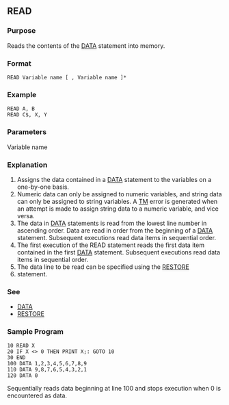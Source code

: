 ## READ

### Purpose

Reads the contents of the [DATA](DATA) statement into memory.

### Format

```basic
READ Variable name [ , Variable name ]*
```

### Example

```basic
READ A, B
READ C$, X, Y
```

### Parameters

Variable name

### Explanation
1. Assigns the data contained in a [DATA](DATA) statement to the variables
on a one-by-one basis.
2. Numeric data can only be assigned to numeric variables, and string data
can only be assigned to string variables. A [TM](../errors#tm-error) error is generated when an
attempt is made to assign string data to a numeric variable, and vice versa.
3. The data in [DATA](DATA) statements is read from the lowest line
number in ascending order. Data are read in order from the beginning of a 
[DATA](DATA) statement. Subsequent executions read data items in 
sequential order. 
4. The first execution of the READ statement reads the first data item contained
in the first [DATA](DATA) statement. Subsequent executions read data items
in sequential order.
5. The data line to be read can be specified using the [RESTORE](RESTORE) 
6. statement.

### See
- [DATA](DATA)
- [RESTORE](RESTORE)

### Sample Program

```basic
10 READ X
20 IF X <> 0 THEN PRINT X;: GOTO 10
30 END
100 DATA 1,2,3,4,5,6,7,8,9
110 DATA 9,8,7,6,5,4,3,2,1
120 DATA 0
```

Sequentially reads data beginning at line 100 and stops execution when 0 
is encountered as data.
